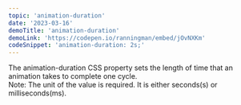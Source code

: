 ```yaml
---
topic: 'animation-duration'
date: '2023-03-16'
demoTitle: 'animation-duration'
demoLink: 'https://codepen.io/ranningman/embed/jOvNXKm'
codeSnippet: 'animation-duration: 2s;'
---
```

The animation-duration CSS property sets the length of time that an animation takes to complete one cycle.  
Note: The unit of the value is required. It is either seconds(s) or milliseconds(ms).